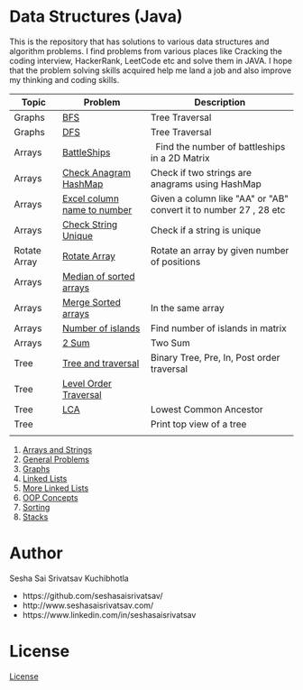 <h1>Data Structures (Java)</h1>
<p>
  This is the repository that has solutions to various data structures and algorithm problems. I find problems from various places like Cracking the coding interview, HackerRank, LeetCode etc and solve them in JAVA.
  I hope that the problem solving skills acquired help me land a job and also improve my thinking and coding skills.
</p>


 | Topic | Problem |Description
| ------------- | ------------- | ------------- |
| Graphs  | <a href="https://github.com/seshasaisrivatsav/data-structures-java/blob/master/src/BFS/BFS.java">BFS</a> | Tree Traversal 
| Graphs  | <a href="https://github.com/seshasaisrivatsav/data-structures-java/blob/master/src/DFS/DFS.java">DFS</a>  | Tree Traversal 
| Arrays | <a href="https://github.com/seshasaisrivatsav/data-structures-java/blob/master/src/arraysAndStrings/BattleShipInMatrix.java">BattleShips</a> |   Find the number of battleships in a 2D Matrix 
| Arrays | <a href="https://github.com/seshasaisrivatsav/data-structures-java/blob/master/src/arraysAndStrings/CheckAnagramHashMap.java">Check Anagram HashMap</a> | Check if two strings are anagrams using HashMap
| Arrays | <a href="https://github.com/seshasaisrivatsav/data-structures-java/blob/master/src/arraysAndStrings/ConvertLettersToNumbersLikeExcel.java">Excel column name to number</a> |  Given a column like "AA" or "AB" convert it to number 27 , 28 etc
| Arrays| <a href="https://github.com/seshasaisrivatsav/data-structures-java/blob/master/src/arraysAndStrings/IsUniqueString.java">Check String Unique</a> |  Check if a string is unique
| Rotate Array| <a href="https://github.com/seshasaisrivatsav/data-structures-java/blob/master/src/arraysAndStrings/LeftRotate.java">Rotate Array</a> | Rotate an array by given number of positions
| Arrays| <a href="https://github.com/seshasaisrivatsav/data-structures-java/blob/master/src/arraysAndStrings/MedianOfSortedArrays.java">Median of sorted arrays</a> |  
| Arrays| <a href="https://github.com/seshasaisrivatsav/data-structures-java/blob/master/src/arraysAndStrings/MergeTwoArraysInSameArray.java">Merge Sorted arrays</a> |  In the same array
| Arrays| <a href="https://github.com/seshasaisrivatsav/data-structures-java/blob/master/src/arraysAndStrings/NumberOfIslands.java">Number of islands</a> |  Find number of islands in matrix
| Arrays| <a href="https://github.com/seshasaisrivatsav/data-structures-java/blob/master/src/arraysAndStrings/TwoSum.java">2 Sum</a> | Two Sum
| Tree| <a href="https://github.com/seshasaisrivatsav/data-structures-java/blob/master/src/trees/BinaryTree.java">Tree and traversal</a> |  Binary Tree, Pre, In, Post order traversal
| Tree| <a href="https://github.com/seshasaisrivatsav/data-structures-java/blob/master/src/trees/LevelOrderTraversal.java">Level Order Traversal</a> |  
| Tree| <a href="https://github.com/seshasaisrivatsav/data-structures-java/blob/master/src/trees/LowestCommonAncestor.java">LCA</a> |  Lowest Common Ancestor
| Tree| <a href="https://github.com/seshasaisrivatsav/data-structures-java/blob/master/src/trees/PrintTopViewOfTree.java"></a> |  Print top view of a tree
| | <a href=""></a> |  


<ol>

<li><a href="https://github.com/seshasaisrivatsav/data-structures-java/tree/master/src/arraysAndStrings"> Arrays and Strings </a></li>
   
  
  
<li><a href="https://github.com/seshasaisrivatsav/data-structures-java/tree/master/src/general">General Problems </a></li>


<li><a href="https://github.com/seshasaisrivatsav/data-structures-java/tree/master/src/graphs">Graphs </a></li>


<li><a href="https://github.com/seshasaisrivatsav/data-structures-java/tree/master/src/linkedLists">Linked Lists </a></li>


<li><a href="https://github.com/seshasaisrivatsav/data-structures-java/tree/master/src/newLinkedLists">More Linked Lists </a></li>


<li><a href="https://github.com/seshasaisrivatsav/data-structures-java/tree/master/src/oopsConcepts">OOP Concepts </a></li>


<li><a href="https://github.com/seshasaisrivatsav/data-structures-java/tree/master/src/sorting">Sorting </a></li>


<li><a href="https://github.com/seshasaisrivatsav/data-structures-java/tree/master/src/stacks">Stacks </a></li>
</ol>
  
  
 
<h1>Author</h1>
<p>Sesha Sai Srivatsav Kuchibhotla</p>
<ul>
  <li>https://github.com/seshasaisrivatsav/</li>
  <li>http://www.seshasaisrivatsav.com/</li>
  <li>https://www.linkedin.com/in/seshasaisrivatsav</li>
</ul>





<h1>License</h1>
<p><a href="https://github.com/seshasaisrivatsav/srivatsav-resume/blob/master/LICENSE">License</a></p>
